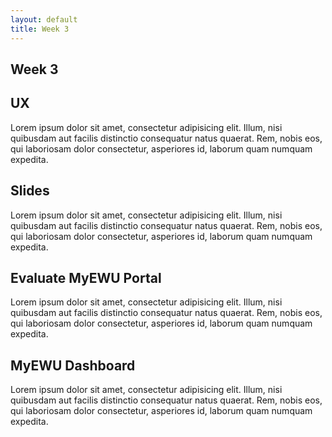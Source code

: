 ```yaml
---
layout: default
title: Week 3 
---
```



<section id="concept">

# Week 3

## UX
Lorem ipsum dolor sit amet, consectetur adipisicing elit. Illum, nisi quibusdam aut facilis distinctio consequatur natus quaerat. Rem, nobis eos, qui laboriosam dolor consectetur, asperiores id, laborum quam numquam expedita.

## Slides
Lorem ipsum dolor sit amet, consectetur adipisicing elit. Illum, nisi quibusdam aut facilis distinctio consequatur natus quaerat. Rem, nobis eos, qui laboriosam dolor consectetur, asperiores id, laborum quam numquam expedita.
</section>


<section id="practice">

## Evaluate MyEWU Portal
Lorem ipsum dolor sit amet, consectetur adipisicing elit. Illum, nisi quibusdam aut facilis distinctio consequatur natus quaerat. Rem, nobis eos, qui laboriosam dolor consectetur, asperiores id, laborum quam numquam expedita.
</section>


<section id="application">

## MyEWU Dashboard
Lorem ipsum dolor sit amet, consectetur adipisicing elit. Illum, nisi quibusdam aut facilis distinctio consequatur natus quaerat. Rem, nobis eos, qui laboriosam dolor consectetur, asperiores id, laborum quam numquam expedita.

</section>